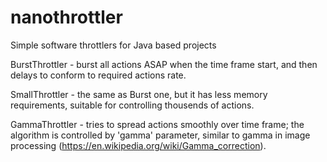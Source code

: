 # nanothrottler
Simple software throttlers for Java based projects

BurstThrottler - burst all actions ASAP when the time frame start, and then delays to conform to required actions rate.

SmallThrottler - the same as Burst one, but it has less memory requirements, suitable for controlling thousends of actions.

GammaThrottler - tries to spread actions smoothly over time frame; the algorithm is controlled by 'gamma' parameter,
	similar to gamma in image processing (https://en.wikipedia.org/wiki/Gamma_correction).

